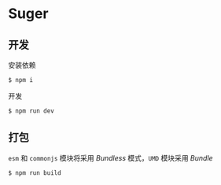 # Suger

## 开发

安装依赖

```bash
$ npm i
```

开发

```bash
$ npm run dev
```

## 打包

`esm` 和 `commonjs` 模块将采用 _Bundless_ 模式，`UMD` 模块采用 _Bundle_

```bash
$ npm run build
```
